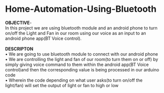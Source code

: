 # Home-Automation-Using-Bluetooth

<b>OBJECTIVE</b>-<br>In this project we are using bluetooth module and an android phone to turn on/off the Light and Fan in our room using  our voice as an input to an android phone app(BT Voice control).
<br><br><b>DESCRIPTON</b>
<br>•	We are going to use bluetooth module to connect with our android phone
<br>•	We are controlling the light and fan of our room(to turn them on or off) by simply giving voice command to them within the android app(BT Voice control)and then the corresponding value is being processed in our arduino code
<br>•	Wherein the code depending on what user asks(to turn on/off the light/fan) will set the output of light or fan to high or low 
